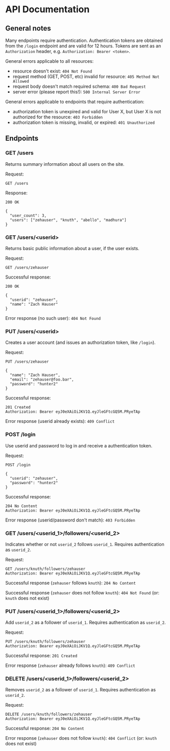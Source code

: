 # API Documentation

## General notes

Many endpoints require authentication. Authentication tokens are obtained from 
the `/login` endpoint and are valid for 12 hours. Tokens are sent as an 
`Authorization` header, e.g. `Authorization: Bearer <token>`.

General errors applicable to all resources:
- resource doesn't exist: `404 Not Found`
- request method (GET, POST, etc) invalid for resource: `405 Method Not Allowed`
- request body doesn't match required schema: `400 Bad Request`
- server error (please report this!): `500 Internal Server Error`

General errors applicable to endpoints that require authentication:
- authorization token is unexpired and valid for User X, but User X is not 
authorized for the resource: `403 Forbidden`
- authorization token is missing, invalid, or expired: `401 Unauthorized`




## Endpoints

### GET /users

Returns summary information about all users on the site. 

Request:
```
GET /users
```

Response: 
```
200 OK

{
  "user_count": 3,
  "users": ["zehauser", "knuth", "abello", "madhura"]
} 
```

### GET /users/\<userid\>

Returns basic public information about a user, if the user exists.

Request:
```
GET /users/zehauser
```

Successful response:
```
200 OK

{
  "userid": "zehauser",
  "name": "Zach Hauser"
}
```

Error response (no such user): `404 Not Found`

### PUT /users/\<userid\>

Creates a user account (and issues an authorization token, like `/login`).

Request:
```
PUT /users/zehauser

{
  "name": "Zach Hauser",
  "email": "zehauser@foo.bar",
  "password": "hunter2"
}
```

Successful response: 
```
201 Created
Authorization: Bearer eyJ0eXAiOiJKV1Q.eyJleGFtcGQ5M.PRyeTAp
```


Error response (userid already exists): `409 Conflict`

### POST /login

Use userid and password to log in and receive a authentication token.

Request:
```
POST /login

{
  "userid": "zehauser",
  "password": "hunter2"
}
```

Successful response:
```
204 No Content
Authorization: Bearer eyJ0eXAiOiJKV1Q.eyJleGFtcGQ5M.PRyeTAp
```
 
Error response (userid/password don't match): `403 Forbidden`

### GET /users/<userid_1>/followers/<userid_2>

Indicates whether or not `userid_2` follows `userid_1`. 
Requires authentication as `userid_2`.

Request:
```
GET /users/knuth/followers/zehauser
Authorization: Bearer eyJ0eXAiOiJKV1Q.eyJleGFtcGQ5M.PRyeTAp
```

Successful response (`zehauser` follows `knuth`): `204 No Content`

Successful response (`zehauser` does not follow `knuth`): `404 Not Found` 
(or: `knuth` does not exist)


### PUT /users/<userid_1>/followers/<userid_2>

Add `userid_2` as a follower of `userid_1`. 
Requires authentication as `userid_2`.

Request:
```
PUT /users/knuth/followers/zehauser
Authorization: Bearer eyJ0eXAiOiJKV1Q.eyJleGFtcGQ5M.PRyeTAp
```

Successful response: `201 Created`

Error response (`zehauser` already follows `knuth`): `409 Conflict`

### DELETE /users/<userid_1>/followers/<userid_2>

Removes `userid_2` as a follower of `userid_1`. 
Requires authentication as `userid_2`.

Request:
```
DELETE /users/knuth/followers/zehauser
Authorization: Bearer eyJ0eXAiOiJKV1Q.eyJleGFtcGQ5M.PRyeTAp
```

Successful response: `204 No Content`

Error response (`zehauser` does not follow `knuth`): `404 Conflict` 
(or: `knuth` does not exist)

